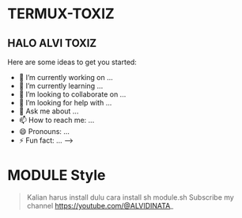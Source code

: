 # TERMUX-TOXIZ
## HALO ALVI TOXIZ
Here are some ideas to get you started:

- 🔭 I’m currently working on ...
- 🌱 I’m currently learning ...
- 👯 I’m looking to collaborate on ...
- 🤔 I’m looking for help with ...
- 💬 Ask me about ...
- 📫 How to reach me: ...
- 😄 Pronouns: ...
- ⚡ Fun fact: ...
-->

# MODULE Style
> Kalian harus install dulu cara install sh module.sh
> Subscribe my channel
> https://youtube.com/@ALVIDINATA_
